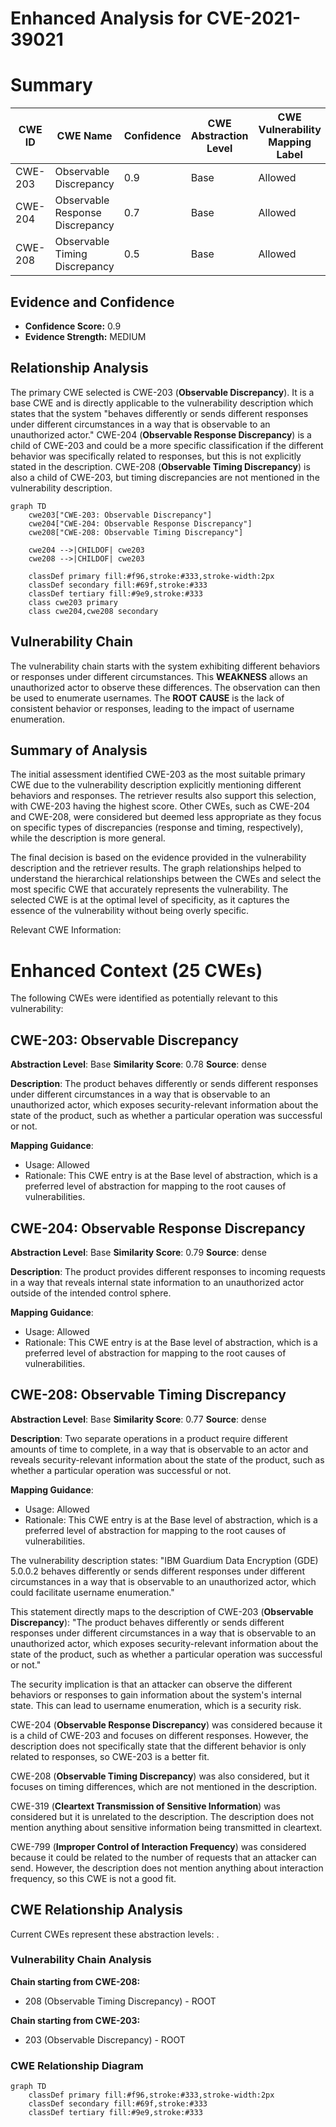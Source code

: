 # Enhanced Analysis for CVE-2021-39021

# Summary
| CWE ID | CWE Name | Confidence | CWE Abstraction Level | CWE Vulnerability Mapping Label | CWE-Vulnerability Mapping Notes |
|---|---|---|---|---|---|
| CWE-203 | Observable Discrepancy | 0.9 | Base | Allowed | Primary CWE |
| CWE-204 | Observable Response Discrepancy | 0.7 | Base | Allowed | Secondary Candidate |
| CWE-208 | Observable Timing Discrepancy | 0.5 | Base | Allowed | Secondary Candidate |

## Evidence and Confidence

*   **Confidence Score:** 0.9
*   **Evidence Strength:** MEDIUM

## Relationship Analysis
The primary CWE selected is CWE-203 (**Observable Discrepancy**). It is a base CWE and is directly applicable to the vulnerability description which states that the system "behaves differently or sends different responses under different circumstances in a way that is observable to an unauthorized actor." CWE-204 (**Observable Response Discrepancy**) is a child of CWE-203 and could be a more specific classification if the different behavior was specifically related to responses, but this is not explicitly stated in the description. CWE-208 (**Observable Timing Discrepancy**) is also a child of CWE-203, but timing discrepancies are not mentioned in the vulnerability description.

```mermaid
graph TD
    cwe203["CWE-203: Observable Discrepancy"]
    cwe204["CWE-204: Observable Response Discrepancy"]
    cwe208["CWE-208: Observable Timing Discrepancy"]
    
    cwe204 -->|CHILDOF| cwe203
    cwe208 -->|CHILDOF| cwe203
    
    classDef primary fill:#f96,stroke:#333,stroke-width:2px
    classDef secondary fill:#69f,stroke:#333
    classDef tertiary fill:#9e9,stroke:#333
    class cwe203 primary
    class cwe204,cwe208 secondary
```

## Vulnerability Chain
The vulnerability chain starts with the system exhibiting different behaviors or responses under different circumstances. This **WEAKNESS** allows an unauthorized actor to observe these differences. The observation can then be used to enumerate usernames. The **ROOT CAUSE** is the lack of consistent behavior or responses, leading to the impact of username enumeration.

## Summary of Analysis
The initial assessment identified CWE-203 as the most suitable primary CWE due to the vulnerability description explicitly mentioning different behaviors and responses. The retriever results also support this selection, with CWE-203 having the highest score. Other CWEs, such as CWE-204 and CWE-208, were considered but deemed less appropriate as they focus on specific types of discrepancies (response and timing, respectively), while the description is more general.

The final decision is based on the evidence provided in the vulnerability description and the retriever results. The graph relationships helped to understand the hierarchical relationships between the CWEs and select the most specific CWE that accurately represents the vulnerability. The selected CWE is at the optimal level of specificity, as it captures the essence of the vulnerability without being overly specific.

Relevant CWE Information:

# Enhanced Context (25 CWEs)
The following CWEs were identified as potentially relevant to this vulnerability:

## CWE-203: Observable Discrepancy
**Abstraction Level**: Base
**Similarity Score**: 0.78
**Source**: dense

**Description**:
The product behaves differently or sends different responses under different circumstances in a way that is observable to an unauthorized actor, which exposes security-relevant information about the state of the product, such as whether a particular operation was successful or not.

**Mapping Guidance**:
- Usage: Allowed
- Rationale: This CWE entry is at the Base level of abstraction, which is a preferred level of abstraction for mapping to the root causes of vulnerabilities.

## CWE-204: Observable Response Discrepancy
**Abstraction Level**: Base
**Similarity Score**: 0.79
**Source**: dense

**Description**:
The product provides different responses to incoming requests in a way that reveals internal state information to an unauthorized actor outside of the intended control sphere.

**Mapping Guidance**:
- Usage: Allowed
- Rationale: This CWE entry is at the Base level of abstraction, which is a preferred level of abstraction for mapping to the root causes of vulnerabilities.

## CWE-208: Observable Timing Discrepancy
**Abstraction Level**: Base
**Similarity Score**: 0.77
**Source**: dense

**Description**:
Two separate operations in a product require different amounts of time to complete, in a way that is observable to an actor and reveals security-relevant information about the state of the product, such as whether a particular operation was successful or not.

**Mapping Guidance**:
- Usage: Allowed
- Rationale: This CWE entry is at the Base level of abstraction, which is a preferred level of abstraction for mapping to the root causes of vulnerabilities.

The vulnerability description states: "IBM Guardium Data Encryption (GDE) 5.0.0.2 behaves differently or sends different responses under different circumstances in a way that is observable to an unauthorized actor, which could facilitate username enumeration."

This statement directly maps to the description of CWE-203 (**Observable Discrepancy**): "The product behaves differently or sends different responses under different circumstances in a way that is observable to an unauthorized actor, which exposes security-relevant information about the state of the product, such as whether a particular operation was successful or not."

The security implication is that an attacker can observe the different behaviors or responses to gain information about the system's internal state. This can lead to username enumeration, which is a security risk.

CWE-204 (**Observable Response Discrepancy**) was considered because it is a child of CWE-203 and focuses on different responses. However, the description does not specifically state that the different behavior is only related to responses, so CWE-203 is a better fit.

CWE-208 (**Observable Timing Discrepancy**) was also considered, but it focuses on timing differences, which are not mentioned in the description.

CWE-319 (**Cleartext Transmission of Sensitive Information**) was considered but it is unrelated to the description. The description does not mention anything about sensitive information being transmitted in cleartext.

CWE-799 (**Improper Control of Interaction Frequency**) was considered because it could be related to the number of requests that an attacker can send. However, the description does not mention anything about interaction frequency, so this CWE is not a good fit.


## CWE Relationship Analysis

Current CWEs represent these abstraction levels: .


### Vulnerability Chain Analysis

**Chain starting from CWE-208:**
- 208 (Observable Timing Discrepancy) - ROOT


**Chain starting from CWE-203:**
- 203 (Observable Discrepancy) - ROOT



### CWE Relationship Diagram

```mermaid
graph TD
    classDef primary fill:#f96,stroke:#333,stroke-width:2px
    classDef secondary fill:#69f,stroke:#333
    classDef tertiary fill:#9e9,stroke:#333
```